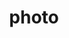 ---
layout: photo
title:  photo
image: 20080509-4584251273-philadelphia-motorcycle-head.jpg
categories: photo
tags:
---